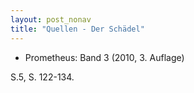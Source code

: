 ```yaml
---
layout: post_nonav
title: "Quellen - Der Schädel"
---
```


* Prometheus: Band 3 (2010, 3. Auflage)

S.5, S. 122-134.

